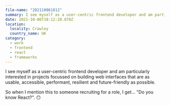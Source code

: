 ```yaml
---
file-name: "202110061812"
summary: I see myself as a user-centric frontend developer and am particularly interested in projects focussed on building web interfaces that are as usable, accessible, performant, resilient and future-friendly as possible.
date: 2021-10-06T18:12:20.878Z
location:
  locality: Crawley
  country_name: UK
category:
  - work
  - frontend
  - react
  - frameworks
---
```


I see myself as a user-centric frontend developer and am particularly interested in projects focussed on building web interfaces that are as usable, accessible, performant, resilient and future-friendly as possible.

So when I mention this to someone recruiting for a role, I get&hellip; "Do you know React?". 😶

